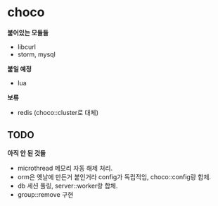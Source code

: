 choco
=================

__붙어있는 모듈들__
- libcurl
- storm, mysql

__붙일 예정__
- lua

__보류__
- redis (choco::cluster로 대체)



TODO
----
__아직 안 된 것들__
- microthread 메모리 자동 해제 처리.
- orm은 옛날에 만든거 붙인거라 config가 독립적임, choco::config랑 합체.
- db 세션 풀링, server::worker랑 합체.
- group::remove 구현
